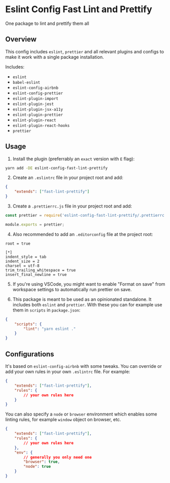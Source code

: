 # Eslint Config Fast Lint and Prettify

One package to lint and prettify them all

## Overview

This config includes `eslint`, `prettier` and all relevant plugins and configs to make it work with a single package installation.

Includes:

-   `eslint`
-   `babel-eslint`
-   `eslint-config-airbnb`
-   `eslint-config-prettier`
-   `eslint-plugin-import`
-   `eslint-plugin-jest`
-   `eslint-plugin-jsx-a11y`
-   `eslint-plugin-prettier`
-   `eslint-plugin-react`
-   `eslint-plugin-react-hooks`
-   `prettier`

## Usage

1. Install the plugin (preferrably an `exact` version with `E` flag):

```sh
yarn add -DE eslint-config-fast-lint-prettify
```

2. Create an `.eslintrc` file in your project root and add:

```json
{
	"extends": ["fast-lint-prettify"]
}
```

3. Create a `.prettierrc.js` file in your project root and add:

```js
const prettier = require('eslint-config-fast-lint-prettify/.prettierrc');

module.exports = prettier;
```

4. Also recommended to add an `.editorconfig` file at the project root:

```
root = true

[*]
indent_style = tab
indent_size = 2
charset = utf-8
trim_trailing_whitespace = true
insert_final_newline = true
```

5. If you're using VSCode, you might want to enable "Format on save" from workspace settings to automatically run prettier on save.

6. This package is meant to be used as an opinionated standalone. It includes both `eslint` and `prettier`. With these you can for example use them in `scripts` in `package.json`:

```json
{
	"scripts": {
		"lint": "yarn eslint ."
	}
}
```

## Configurations

It's based on `eslint-config-airbnb` with some tweaks. You can override or add your own rules in your own `.eslintrc` file. For example:

```json
{
	"extends": ["fast-lint-prettify"],
	"rules": {
		// your own rules here
	}
}
```

You can also specify a `node` or `browser` environment which enables some linting rules, for example `window` object on browser, etc.

```json
{
	"extends": ["fast-lint-prettify"],
	"rules": {
		// your own rules here
	},
	"env": {
		// generally you only need one
		"browser": true,
		"node": true
	}
}
```
